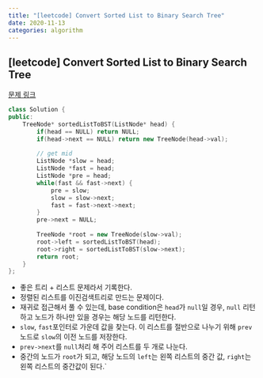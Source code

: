 ```yaml
---
title: "[leetcode] Convert Sorted List to Binary Search Tree"
date: 2020-11-13
categories: algorithm
---
```

## [leetcode] Convert Sorted List to Binary Search Tree
[문제 링크](https://leetcode.com/problems/convert-sorted-list-to-binary-search-tree/)

```c++
class Solution {
public:
    TreeNode* sortedListToBST(ListNode* head) {
        if(head == NULL) return NULL;
        if(head->next == NULL) return new TreeNode(head->val);
        
        // get mid
        ListNode *slow = head;
        ListNode *fast = head;
        ListNode *pre = head;
        while(fast && fast->next) {
            pre = slow;
            slow = slow->next;
            fast = fast->next->next;
        }
        pre->next = NULL;
        
        TreeNode *root = new TreeNode(slow->val);
        root->left = sortedListToBST(head);
        root->right = sortedListToBST(slow->next);
        return root;
    }
};
```

- 좋은 트리 + 리스트 문제라서 기록한다.
- 정렬된 리스트를 이진검색트리로 만드는 문제이다.
- 재귀로 접근해서 풀 수 있는데, base condition은 `head`가 `null`일 경우, `null` 리턴하고 노드가 하나만 있을 경우는 해당 노드를 리턴한다.
- `slow`, `fast`포인터로 가운데 값을 찾는다. 이 리스트를 절반으로 나누기 위해 `prev`노드로 `slow`의 이전 노드를 저장한다.
- `prev->next`를 `null`처리 해 주어 리스트를 두 개로 나눈다.
- 중간의 노드가 `root`가 되고, 해당 노드의 `left`는 왼쪽 리스트의 중간 값, `right`는 왼쪽 리스트의 중간값이 된다.`